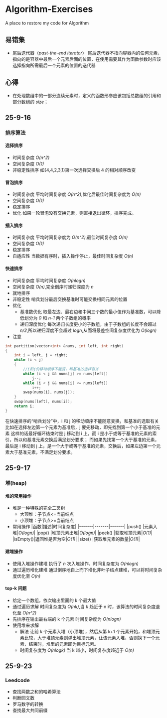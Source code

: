 # Algorithm-Exercises

A place to restore my code for Algorithm

## **易错集**

- 尾后迭代器（_past-the-end iterator_）
  尾后迭代器不指向容器内的任何元素，指向的是容器中最后一个元素后面的位置，在使用需要其作为函数参数时应该选择指向所需最后一个元素的位置的迭代器

## **心得**

- 在处理数组中的一部分连续元素时，定义的函数形参应该包括总数组的引用和部分数组的 _size_；

## 25-9-16

### 排序算法

#### 选择排序

- 时间复杂度
  _O(n^2)_
- 空间复杂度
  _O(1)_
- 非稳定性排序
  如{4,4,2,3,1}第一次选择交换后 4 的相对顺序改变

#### 冒泡排序

- 时间复杂度
  平均时间复杂度 _O(n^2)_,优化后最佳时间复杂度为 _O(n)_
- 空间复杂度
  _O(1)_
- 稳定排序
- 优化
  如果一轮冒泡没有交换元素，则直接退出循环，排序完成。

#### 插入排序

- 时间复杂度
  平均时间复杂度为 _O(n^2)_,最佳时间复杂度 _O(n)_
- 空间复杂度
  _O(1)_
- 稳定排序
- 自适应性
  当数据有序时，插入操作停止，最佳时间复杂度 _O(n)_

#### 快速排序

- 时间复杂度
  平均时间复杂度 _O(nlogn)_
- 空间复杂度
  _O(n)_,完全倒序时递归深度为 _n_
- 就地排序
- 非稳定性
  哨兵划分最后交换基准时可能交换相同元素的位置
- 优化
  - 基准数优化
    取最左边、最右边和中间三个数的最小值作为基准数，可以降低划分为 _0_ 和 _n-1_ 两个子数组的概率
  - 递归深度优化
    每次递归长度更小的子数组，由于子数组的长度不会超过 _n/2_,所以递归深度不会超过 _logn_,从而将最差空间复杂度优化为 _O(logn)_
- 注意

```C++
int partition(vector<int> &nums, int left, int right)
{
    int i = left, j = right;
    while (i < j)
    {
        //i和j的移动顺序不能变，和基准的选择有关
        while (i < j && nums[j] >= nums[left])
            j--;
        while (i < j && nums[i] <= nums[left])
            i++;
        swap(nums[i], nums[j]);
    }
    swap(nums[left], nums[i]);
    return i;
}
```

在快速排序的“哨兵划分”中，i 和 j 的移动顺序不能随意变换，和基准的选取有关
比如在选择左边第一个元素为基准后，j 要先移动，即先找到第一个小于基准的元素
这样的话最好循环结束时是 j 移动到 i 上，而 i 是小于或等于基准的元素的索引，所以和基准元素交换后满足划分要求；
而如果先找第一个大于基准的元素，最后是 i 移动到 j 上，是一个大于或等于基准的元素，交换后，如果左边第一个元素大于基准元素，不满足划分要求。

## 25-9-17

### 堆(heap)

#### 堆的常用操作

- 堆是一种特殊的完全二叉树
  - 大顶堆：子节点<=当前结点
  - 小顶堆：子节点>=当前结点
- 常用操作
  |函数|描述|时间复杂度|
  |-------|-------|-------|
  |push() |元素入堆|_O(logn)_|
  |pop() |堆顶元素出堆|_O(logn)_|
  |peek() |获取堆顶元素|_O(1)_|
  |isEmpty()|返回堆是否为空|_O(1)_|
  |size() |获取堆元素的数量|_O(1)_|

#### 建堆操作

- 使用入堆操作建堆
  执行了 _n_ 次入堆操作，时间复杂度为 _O(nlogn)_
- 通过遍历堆化建堆
  通过倒序地自上而下堆化非叶子结点建堆，可以将时间复杂度优化至 _O(n)_

#### top-k 问题

- 给定一个数组，依次输出里面的 k 个最大值
- 通过遍历求解
  时间复杂度为 _O(nk)_,当 k 趋近于 n 时，该算法的时间复杂度退化至 _O(n^2)_
- 先排序在输出最右端的 k 个元素
  时间复杂度为 _O(nlogn)_
- 使用堆来求解
  - 解法
    让前 k 个元素入堆（小顶堆），然后从第 k+1 个元素开始，和堆顶元素比较，大于堆顶元素则弹出堆顶元素，让该元素入堆，否则换下一个元素，结束时，堆里的元素即为目标元素。
  - 时间复杂度为 _O(nlogk)_
    当 k 越小，时间复杂度趋近于 _O(n)_

## 25-9-23

### Leedcode

- 查找两数之和的哈希算法
- 判断回文数
- 罗马数字的转换
- 查找最大共同前缀

